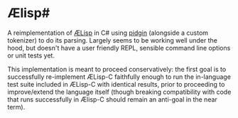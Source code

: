 # Ælisp#

A reimplementation of [ÆLisp](https://github.com/ariane-emory/aelisp) in C# using [pidgin](https://github.com/benjamin-hodgson/Pidgin) (alongside a custom tokenizer) to do its parsing. Largely seems to be working well under the hood, but doesn't have a user friendly REPL, sensible command line options or unit tests yet.

This implementation is meant to proceed conservatively: the first goal is to successfully re-implement ÆLisp-C faithfully enough to run the in-language test suite included in ÆLisp-C with identical results, prior to proceeding to improve/extend the language itself (though breaking compatibility with code that runs successfully in Ælisp-C should remain an anti-goal in the near term).
